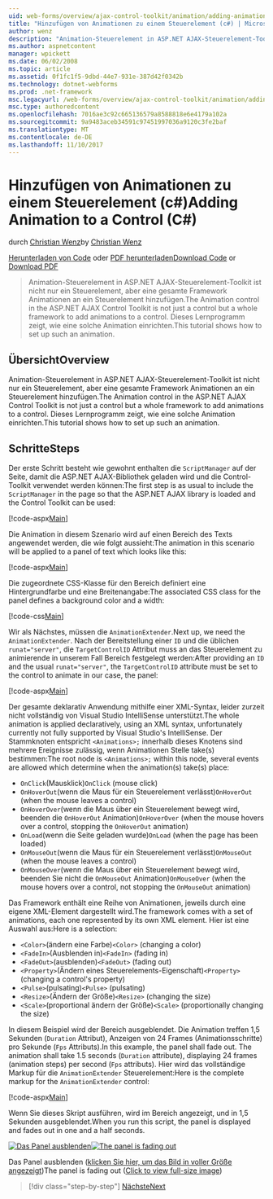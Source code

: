 ```yaml
---
uid: web-forms/overview/ajax-control-toolkit/animation/adding-animation-to-a-control-cs
title: "Hinzufügen von Animationen zu einem Steuerelement (c#) | Microsoft Docs"
author: wenz
description: "Animation-Steuerelement in ASP.NET AJAX-Steuerelement-Toolkit ist nicht nur ein Steuerelement, aber eine gesamte Framework Animationen an ein Steuerelement hinzufügen. In diesem Lernprogramm wird gezeigt, wie..."
ms.author: aspnetcontent
manager: wpickett
ms.date: 06/02/2008
ms.topic: article
ms.assetid: 0f1fc1f5-9dbd-44e7-931e-387d42f0342b
ms.technology: dotnet-webforms
ms.prod: .net-framework
msc.legacyurl: /web-forms/overview/ajax-control-toolkit/animation/adding-animation-to-a-control-cs
msc.type: authoredcontent
ms.openlocfilehash: 7016ae3c92c665136579a8588818e6e4179a102a
ms.sourcegitcommit: 9a9483aceb34591c97451997036a9120c3fe2baf
ms.translationtype: MT
ms.contentlocale: de-DE
ms.lasthandoff: 11/10/2017
---
```

<a name="adding-animation-to-a-control-c"></a><span data-ttu-id="f3eeb-104">Hinzufügen von Animationen zu einem Steuerelement (c#)</span><span class="sxs-lookup"><span data-stu-id="f3eeb-104">Adding Animation to a Control (C#)</span></span>
====================
<span data-ttu-id="f3eeb-105">durch [Christian Wenz](https://github.com/wenz)</span><span class="sxs-lookup"><span data-stu-id="f3eeb-105">by [Christian Wenz](https://github.com/wenz)</span></span>

<span data-ttu-id="f3eeb-106">[Herunterladen von Code](http://download.microsoft.com/download/f/9/a/f9a26acd-8df4-4484-8a18-199e4598f411/Animation1.cs.zip) oder [PDF herunterladen](http://download.microsoft.com/download/6/7/1/6718d452-ff89-4d3f-a90e-c74ec2d636a3/animation1CS.pdf)</span><span class="sxs-lookup"><span data-stu-id="f3eeb-106">[Download Code](http://download.microsoft.com/download/f/9/a/f9a26acd-8df4-4484-8a18-199e4598f411/Animation1.cs.zip) or [Download PDF](http://download.microsoft.com/download/6/7/1/6718d452-ff89-4d3f-a90e-c74ec2d636a3/animation1CS.pdf)</span></span>

> <span data-ttu-id="f3eeb-107">Animation-Steuerelement in ASP.NET AJAX-Steuerelement-Toolkit ist nicht nur ein Steuerelement, aber eine gesamte Framework Animationen an ein Steuerelement hinzufügen.</span><span class="sxs-lookup"><span data-stu-id="f3eeb-107">The Animation control in the ASP.NET AJAX Control Toolkit is not just a control but a whole framework to add animations to a control.</span></span> <span data-ttu-id="f3eeb-108">Dieses Lernprogramm zeigt, wie eine solche Animation einrichten.</span><span class="sxs-lookup"><span data-stu-id="f3eeb-108">This tutorial shows how to set up such an animation.</span></span>


## <a name="overview"></a><span data-ttu-id="f3eeb-109">Übersicht</span><span class="sxs-lookup"><span data-stu-id="f3eeb-109">Overview</span></span>

<span data-ttu-id="f3eeb-110">Animation-Steuerelement in ASP.NET AJAX-Steuerelement-Toolkit ist nicht nur ein Steuerelement, aber eine gesamte Framework Animationen an ein Steuerelement hinzufügen.</span><span class="sxs-lookup"><span data-stu-id="f3eeb-110">The Animation control in the ASP.NET AJAX Control Toolkit is not just a control but a whole framework to add animations to a control.</span></span> <span data-ttu-id="f3eeb-111">Dieses Lernprogramm zeigt, wie eine solche Animation einrichten.</span><span class="sxs-lookup"><span data-stu-id="f3eeb-111">This tutorial shows how to set up such an animation.</span></span>

## <a name="steps"></a><span data-ttu-id="f3eeb-112">Schritte</span><span class="sxs-lookup"><span data-stu-id="f3eeb-112">Steps</span></span>

<span data-ttu-id="f3eeb-113">Der erste Schritt besteht wie gewohnt enthalten die `ScriptManager` auf der Seite, damit die ASP.NET AJAX-Bibliothek geladen wird und die Control-Toolkit verwendet werden können:</span><span class="sxs-lookup"><span data-stu-id="f3eeb-113">The first step is as usual to include the `ScriptManager` in the page so that the ASP.NET AJAX library is loaded and the Control Toolkit can be used:</span></span>

[!code-aspx[Main](adding-animation-to-a-control-cs/samples/sample1.aspx)]

<span data-ttu-id="f3eeb-114">Die Animation in diesem Szenario wird auf einen Bereich des Texts angewendet werden, die wie folgt aussieht:</span><span class="sxs-lookup"><span data-stu-id="f3eeb-114">The animation in this scenario will be applied to a panel of text which looks like this:</span></span>

[!code-aspx[Main](adding-animation-to-a-control-cs/samples/sample2.aspx)]

<span data-ttu-id="f3eeb-115">Die zugeordnete CSS-Klasse für den Bereich definiert eine Hintergrundfarbe und eine Breitenangabe:</span><span class="sxs-lookup"><span data-stu-id="f3eeb-115">The associated CSS class for the panel defines a background color and a width:</span></span>

[!code-css[Main](adding-animation-to-a-control-cs/samples/sample3.css)]

<span data-ttu-id="f3eeb-116">Wir als Nächstes, müssen die `AnimationExtender`.</span><span class="sxs-lookup"><span data-stu-id="f3eeb-116">Next up, we need the `AnimationExtender`.</span></span> <span data-ttu-id="f3eeb-117">Nach der Bereitstellung einer `ID` und die üblichen `runat="server"`, die `TargetControlID` Attribut muss an das Steuerelement zu animierende in unserem Fall Bereich festgelegt werden:</span><span class="sxs-lookup"><span data-stu-id="f3eeb-117">After providing an `ID` and the usual `runat="server"`, the `TargetControlID` attribute must be set to the control to animate in our case, the panel:</span></span>

[!code-aspx[Main](adding-animation-to-a-control-cs/samples/sample4.aspx)]

<span data-ttu-id="f3eeb-118">Der gesamte deklarativ Anwendung mithilfe einer XML-Syntax, leider zurzeit nicht vollständig von Visual Studio IntelliSense unterstützt.</span><span class="sxs-lookup"><span data-stu-id="f3eeb-118">The whole animation is applied declaratively, using an XML syntax, unfortunately currently not fully supported by Visual Studio's IntelliSense.</span></span> <span data-ttu-id="f3eeb-119">Der Stammknoten entspricht `<Animations>;` innerhalb dieses Knotens sind mehrere Ereignisse zulässig, wenn Animationen Stelle take(s) bestimmen:</span><span class="sxs-lookup"><span data-stu-id="f3eeb-119">The root node is `<Animations>;` within this node, several events are allowed which determine when the animation(s) take(s) place:</span></span>

- <span data-ttu-id="f3eeb-120">`OnClick`(Mausklick)</span><span class="sxs-lookup"><span data-stu-id="f3eeb-120">`OnClick` (mouse click)</span></span>
- <span data-ttu-id="f3eeb-121">`OnHoverOut`(wenn die Maus für ein Steuerelement verlässt)</span><span class="sxs-lookup"><span data-stu-id="f3eeb-121">`OnHoverOut` (when the mouse leaves a control)</span></span>
- <span data-ttu-id="f3eeb-122">`OnHoverOver`(wenn die Maus über ein Steuerelement bewegt wird, beenden die `OnHoverOut` Animation)</span><span class="sxs-lookup"><span data-stu-id="f3eeb-122">`OnHoverOver` (when the mouse hovers over a control, stopping the `OnHoverOut` animation)</span></span>
- <span data-ttu-id="f3eeb-123">`OnLoad`(wenn die Seite geladen wurde)</span><span class="sxs-lookup"><span data-stu-id="f3eeb-123">`OnLoad` (when the page has been loaded)</span></span>
- <span data-ttu-id="f3eeb-124">`OnMouseOut`(wenn die Maus für ein Steuerelement verlässt)</span><span class="sxs-lookup"><span data-stu-id="f3eeb-124">`OnMouseOut` (when the mouse leaves a control)</span></span>
- <span data-ttu-id="f3eeb-125">`OnMouseOver`(wenn die Maus über ein Steuerelement bewegt wird, beenden Sie nicht die `OnMouseOut` Animation)</span><span class="sxs-lookup"><span data-stu-id="f3eeb-125">`OnMouseOver` (when the mouse hovers over a control, not stopping the `OnMouseOut` animation)</span></span>

<span data-ttu-id="f3eeb-126">Das Framework enthält eine Reihe von Animationen, jeweils durch eine eigene XML-Element dargestellt wird.</span><span class="sxs-lookup"><span data-stu-id="f3eeb-126">The framework comes with a set of animations, each one represented by its own XML element.</span></span> <span data-ttu-id="f3eeb-127">Hier ist eine Auswahl aus:</span><span class="sxs-lookup"><span data-stu-id="f3eeb-127">Here is a selection:</span></span>

- <span data-ttu-id="f3eeb-128">`<Color>`(ändern eine Farbe)</span><span class="sxs-lookup"><span data-stu-id="f3eeb-128">`<Color>` (changing a color)</span></span>
- <span data-ttu-id="f3eeb-129">`<FadeIn>`(Ausblenden in)</span><span class="sxs-lookup"><span data-stu-id="f3eeb-129">`<FadeIn>` (fading in)</span></span>
- <span data-ttu-id="f3eeb-130">`<FadeOut>`(ausblenden)</span><span class="sxs-lookup"><span data-stu-id="f3eeb-130">`<FadeOut>` (fading out)</span></span>
- <span data-ttu-id="f3eeb-131">`<Property>`(Ändern eines Steuerelements-Eigenschaft)</span><span class="sxs-lookup"><span data-stu-id="f3eeb-131">`<Property>` (changing a control's property)</span></span>
- <span data-ttu-id="f3eeb-132">`<Pulse>`(pulsating)</span><span class="sxs-lookup"><span data-stu-id="f3eeb-132">`<Pulse>` (pulsating)</span></span>
- <span data-ttu-id="f3eeb-133">`<Resize>`(Ändern der Größe)</span><span class="sxs-lookup"><span data-stu-id="f3eeb-133">`<Resize>` (changing the size)</span></span>
- <span data-ttu-id="f3eeb-134">`<Scale>`(proportional ändern der Größe)</span><span class="sxs-lookup"><span data-stu-id="f3eeb-134">`<Scale>` (proportionally changing the size)</span></span>

<span data-ttu-id="f3eeb-135">In diesem Beispiel wird der Bereich ausgeblendet. Die Animation treffen 1,5 Sekunden (`Duration` Attribut), Anzeigen von 24 Frames (Animationsschritte) pro Sekunde (`Fps` Attributs).</span><span class="sxs-lookup"><span data-stu-id="f3eeb-135">In this example, the panel shall fade out. The animation shall take 1.5 seconds (`Duration` attribute), displaying 24 frames (animation steps) per second (`Fps` attributs).</span></span> <span data-ttu-id="f3eeb-136">Hier wird das vollständige Markup für die `AnimationExtender` Steuerelement:</span><span class="sxs-lookup"><span data-stu-id="f3eeb-136">Here is the complete markup for the `AnimationExtender` control:</span></span>

[!code-aspx[Main](adding-animation-to-a-control-cs/samples/sample5.aspx)]

<span data-ttu-id="f3eeb-137">Wenn Sie dieses Skript ausführen, wird im Bereich angezeigt, und in 1,5 Sekunden ausgeblendet.</span><span class="sxs-lookup"><span data-stu-id="f3eeb-137">When you run this script, the panel is displayed and fades out in one and a half seconds.</span></span>


<span data-ttu-id="f3eeb-138">[![Das Panel ausblenden](adding-animation-to-a-control-cs/_static/image2.png)](adding-animation-to-a-control-cs/_static/image1.png)</span><span class="sxs-lookup"><span data-stu-id="f3eeb-138">[![The panel is fading out](adding-animation-to-a-control-cs/_static/image2.png)](adding-animation-to-a-control-cs/_static/image1.png)</span></span>

<span data-ttu-id="f3eeb-139">Das Panel ausblenden ([klicken Sie hier, um das Bild in voller Größe angezeigt](adding-animation-to-a-control-cs/_static/image3.png))</span><span class="sxs-lookup"><span data-stu-id="f3eeb-139">The panel is fading out ([Click to view full-size image](adding-animation-to-a-control-cs/_static/image3.png))</span></span>

>[!div class="step-by-step"]
[<span data-ttu-id="f3eeb-140">Nächste</span><span class="sxs-lookup"><span data-stu-id="f3eeb-140">Next</span></span>](executing-several-animations-at-the-same-time-cs.md)
